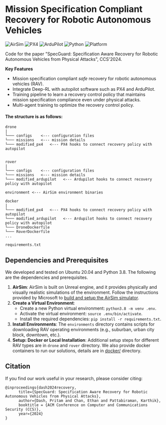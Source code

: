 # Mission Specification Compliant Recovery for Robotic Autonomous Vehicles

![AirSim](https://img.shields.io/badge/AirSim-1.8.1-green)
![PX4](https://img.shields.io/badge/PX4-1.13.3-blue)
![ArduPilot](https://img.shields.io/badge/ArduPilot-4.3.5-blue)
![Python](https://img.shields.io/badge/Python-3.8-blue)
![Platform](https://img.shields.io/badge/Platform-linux--64-orange)

Code for the paper "SpecGuard: Specification Aware Recovery for Robotic Autonomous Vehicles from Physical Attacks", CCS'2024. 

**Key Features**
- Mission specification compliant *safe* recovery for robotic autonomous vehicles (RAV).
- Integrate Deep-RL with autopilot software such as PX4 and ArduPilot.
- Training pipeline to learn a recovery control policy that maintains mission specification compliance even under physical attacks.
- Multi-agent training to optimize the recovery control policy.

#### The structure is as follows:
```
drone
|
└─── configs    <--- configuration files
└─── missions   <--- mission details
└─── modified_px4   <--- PX4 hooks to connect recovery policy with autopilot


rover
|
└─── configs    <--- configuration files
└─── missions   <--- mission details
└─── modified_ardupilot   <--- Ardupilot hooks to connect recovery policy with autopilot

environment <--- AirSim environment binaries

docker
|
└─── modified_px4   <--- PX4 hooks to connect recovery policy with autopilot
└─── modified_ardupilot   <--- Ardupilot hooks to connect recovery policy with autopilot
└─── DroneDockerfile   
└─── RoverDockerfile
...  

requirements.txt
```

## Dependencies and Prerequisites
We developed and tested on Ubuntu 20.04 and Python 3.8. The following are the dependencies and prerequisites. 

1. **AirSim**: AirSim is built on Unreal engine, and it provides physically and visually realistic simulations of the environment. Follow the instructions provided by Microsoft to [build and setup the AirSim simulator](https://microsoft.github.io/AirSim/build_linux/). 
4. **Create a Virtual Environment**: 
    - Create a new Python virtual environment: `python3.8 -m venv .env`. 
    - Activate the virtual environment: `source .env/bin/activate`. 
    - Install the required dependencies: `pip install -r requirements.txt`.
5. **Install Environments**: The `environments` directory contains scripts for downloading RAV operating environments (e.g., suburban, urban city block, downtown, etc.). 
6. **Setup: Docker or Local Installation**: Additional setup steps for different RAV types are in `drone` and `rover` directory. We also provide docker containers to run our solutions, details are in [docker/](docker/) directory.

## Citation
If you find our work useful in your research, please consider citing:

```
@inproceedings{dash2024recovery,
      title={SpecGuard: Specification Aware Recovery for Robotic Autonomous Vehicles from Physical Attacks}, 
      author={Dash, Pritam and Chan, Ethan and Pattabiraman, Karthik},
      booktitle = {ACM Conference on Computer and Communications Security (CCS)},
      year={2024}
}
```
